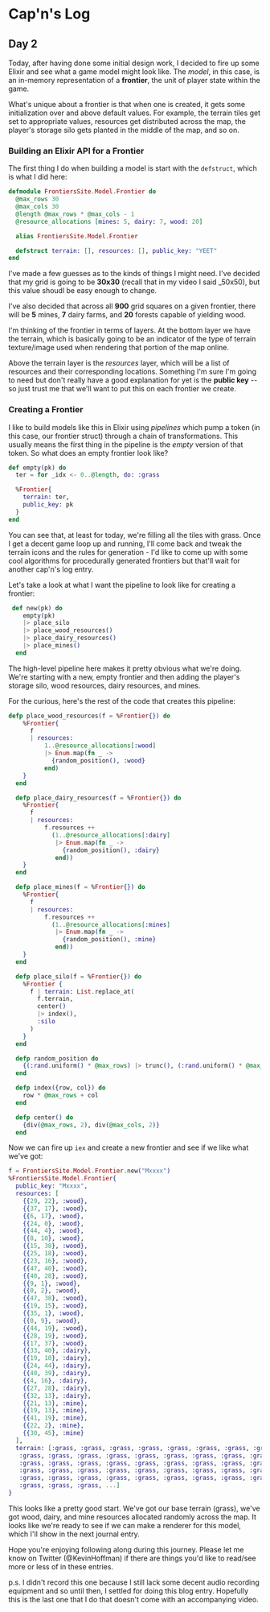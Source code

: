 # Cap'n's Log

## Day 2

Today, after having done some initial design work, I decided to fire up some Elixir and see what a game model might look like. The _model_, in this case, is an in-memory representation of a **frontier**, the unit of player state within the game.

What's unique about a frontier is that when one is created, it gets some initialization over and above default values. For example, the terrain tiles get set to appropriate values, resources get distributed across the map, the player's storage silo gets planted in the middle of the map, and so on.

### Building an Elixir API for a Frontier

The first thing I do when building a model is start with the `defstruct`, which is what I did here:

```elixir
defmodule FrontiersSite.Model.Frontier do
  @max_rows 30
  @max_cols 30
  @length @max_rows * @max_cols - 1
  @resource_allocations [mines: 5, dairy: 7, wood: 20]

  alias FrontiersSite.Model.Frontier

  defstruct terrain: [], resources: [], public_key: "YEET"
end
```

I've made a few guesses as to the kinds of things I might need. I've decided that my grid is going to be **30x30**  (recall that in my video I said _50x50), but this value shoudl be easy enough to change. 

I've also decided that across all **900** grid squares on a given frontier, there will be **5** mines, **7** dairy farms, and **20** forests capable of yielding wood. 

I'm thinking of the frontier in terms of layers. At the bottom layer we have the terrain, which is basically going to be an indicator of the type of terrain texture/image used when rendering that portion of the map online.

Above the terrain layer is the _resources_ layer, which will be a list of resources and their corresponding locations. Something I'm sure I'm going to need but don't really have a good explanation for yet is the **public key** -- so just trust me that we'll want to put this on each frontier we create.

### Creating a Frontier

I like to build models like this in Elixir using _pipelines_ which pump a token (in this case, our frontier struct) through a chain of transformations. This usually means the first thing in the pipeline is the _empty_ version of that token. So what does an empty frontier look like?

```elixir
def empty(pk) do
  ter = for _idx <- 0..@length, do: :grass

  %Frontier{
    terrain: ter,
    public_key: pk
  }
end
```

You can see that, at least for today, we're filling all the tiles with grass. Once I get a decent game loop up and running, I'll come back and tweak the terrain icons and the rules for generation - I'd like to come up with some cool algorithms for procedurally generated frontiers but that'll wait for another cap'n's log entry.

Let's take a look at what I want the pipeline to look like for creating a frontier:

```elixir
 def new(pk) do
    empty(pk)
    |> place_silo
    |> place_wood_resources()
    |> place_dairy_resources()
    |> place_mines()
  end
```
The high-level pipeline here makes it pretty obvious what we're doing. We're starting with a new, empty frontier and then adding the player's storage silo, wood resources, dairy resources, and mines.

For the curious, here's the rest of the code that creates this pipeline:

```elixir
defp place_wood_resources(f = %Frontier{}) do
    %Frontier{
      f
      | resources:
          1..@resource_allocations[:wood]
          |> Enum.map(fn _ ->
            {random_position(), :wood}
          end)
    }
  end

  defp place_dairy_resources(f = %Frontier{}) do
    %Frontier{
      f
      | resources:
          f.resources ++
            (1..@resource_allocations[:dairy]
             |> Enum.map(fn _ ->
               {random_position(), :dairy}
             end))
    }
  end

  defp place_mines(f = %Frontier{}) do
    %Frontier{
      f
      | resources:
          f.resources ++
            (1..@resource_allocations[:mines]
             |> Enum.map(fn _ ->
               {random_position(), :mine}
             end))
    }
  end

  defp place_silo(f = %Frontier{}) do
    %Frontier {
      f | terrain: List.replace_at(
        f.terrain,
        center()
        |> index(),
        :silo
      )
    }
  end

  defp random_position do
    {(:rand.uniform() * @max_rows) |> trunc(), (:rand.uniform() * @max_cols) |> trunc()}
  end

  defp index({row, col}) do
    row * @max_rows + col
  end

  defp center() do
    {div(@max_rows, 2), div(@max_cols, 2)}
  end
```

Now we can fire up `iex` and create a new frontier and see if we like what we've got:

```elixir
f = FrontiersSite.Model.Frontier.new("Mxxxx")
%FrontiersSite.Model.Frontier{
  public_key: "Mxxxx",
  resources: [
    {{29, 22}, :wood},
    {{37, 17}, :wood},
    {{6, 17}, :wood},
    {{24, 0}, :wood},
    {{44, 4}, :wood},
    {{8, 10}, :wood},
    {{15, 38}, :wood},
    {{25, 18}, :wood},
    {{23, 16}, :wood},
    {{47, 40}, :wood},
    {{40, 28}, :wood},
    {{9, 1}, :wood},
    {{0, 2}, :wood},
    {{47, 38}, :wood},
    {{19, 15}, :wood},
    {{35, 1}, :wood},
    {{0, 9}, :wood},
    {{44, 19}, :wood},
    {{28, 19}, :wood},
    {{17, 37}, :wood},
    {{33, 40}, :dairy},
    {{19, 10}, :dairy},
    {{24, 44}, :dairy},
    {{40, 39}, :dairy},
    {{4, 16}, :dairy},
    {{27, 28}, :dairy},
    {{32, 13}, :dairy},
    {{21, 13}, :mine},
    {{19, 13}, :mine},
    {{41, 19}, :mine},
    {{22, 2}, :mine},
    {{30, 45}, :mine}
  ],
  terrain: [:grass, :grass, :grass, :grass, :grass, :grass, :grass, :grass,
   :grass, :grass, :grass, :grass, :grass, :grass, :grass, :grass, :grass,
   :grass, :grass, :grass, :grass, :grass, :grass, :grass, :grass, :grass,
   :grass, :grass, :grass, :grass, :grass, :grass, :grass, :grass, :grass,
   :grass, :grass, :grass, :grass, :grass, :grass, :grass, :grass, :grass,
   :grass, :grass, :grass, ...]
}
```

This looks like a pretty good start. We've got our base terrain (grass), we've got wood, dairy, and mine resources allocated randomly across the map. It looks like we're ready to see if we can make a renderer for this model, which I'll show in the next journal entry.

Hope you're enjoying following along during this journey. Please let me know on Twitter (@KevinHoffman) if there are things you'd like to read/see more or less of in these entries.

p.s. I didn't record this one because I still lack some decent audio recording equipment and so until then, I settled for doing this blog entry. Hopefully this is the last one that I do that doesn't come with an accompanying video.
